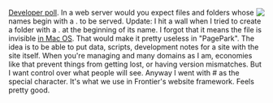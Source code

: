 <img src="http://scripting.com/images/2019/03/20/tryHarder.png" border="0" align="right"><a href="https://twitter.com/davewiner/status/1204059284662837251">Developer poll</a>. In a web server would you expect files and folders whose names begin with a . to be served. Update: I hit a wall when I tried to create a folder with a . at the beginning of its name. I forgot that it means the file is invisible <a href="http://scripting.com/images/2019/12/09/macErrorMessage.png">in Mac OS</a>. That would make it pretty useless in "PagePark". The idea is to be able to put data, scripts, development notes for a site with the site itself. When you're managing and many domains as I am, economies like that prevent things from getting lost, or having version mismatches. But I want control over what people will see. Anyway I went with # as the special character. It's what we use in Frontier's website framework. Feels pretty good. 
